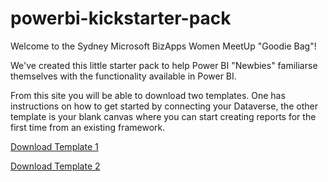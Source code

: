 # powerbi-kickstarter-pack

Welcome to the Sydney Microsoft BizApps Women MeetUp "Goodie Bag"!

We've created this little starter pack to help Power BI "Newbies" familiarse themselves with the functionality available in Power BI.

From this site you will be able to download two templates. One has instructions on how to get started by connecting your Dataverse, the other template is your blank canvas where you can start creating reports for the first time from an existing framework.



<a id="raw-url" href="https://github.com/abbykong/powerbi-kickstarter-pack/raw/main/template1-import-mode-with-instructions.pbit">Download Template 1</a>

<a id="raw-url" href="https://github.com/abbykong/powerbi-kickstarter-pack/raw/main/template2-import-mode-clean.pbit">Download Template 2</a>
